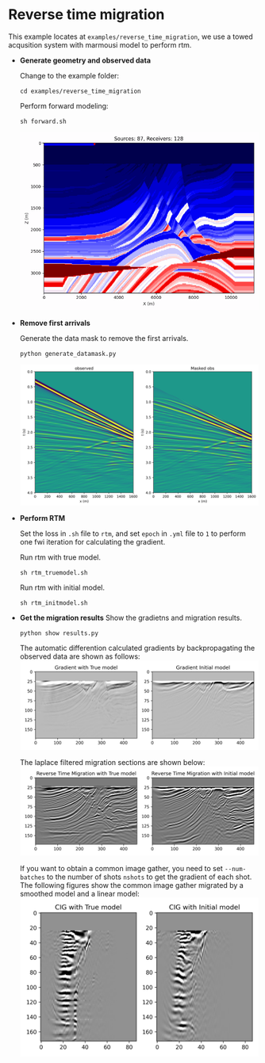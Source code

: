 # Reverse time migration

This example locates at `examples/reverse_time_migration`, we use a towed acqusition system with marmousi model to perform rtm.

- **Generate geometry and observed data**

    Change to the example folder:
    ```shell
    cd examples/reverse_time_migration
    ```

    Perform forward modeling:
    ```shell
    sh forward.sh
    ```
    ![geometry](figures/reverse_time_migration/geometry.gif "Model")

- **Remove first arrivals**

    Generate the data mask to remove the first arrivals.

    ```shell
    python generate_datamask.py
    ```
    ![ShotGather](figures/reverse_time_migration/shotgather.png "Model")

- **Perform RTM**

    Set the loss in `.sh` file to `rtm`, and set `epoch` in `.yml` file to `1` to perform one fwi iteration for calculating the gradient.

    Run rtm with true model.
    ```shell
    sh rtm_truemodel.sh
    ```

    Run rtm with initial model.
    ```shell
    sh rtm_initmodel.sh
    ```

- **Get the migration results**
    Show the gradietns and migration results.

    ```shell
    python show results.py
    ```
    The automatic differention calculated gradients by backpropagating the observed data are shown as follows:
    ![Gradient](figures/reverse_time_migration/Gradients.png "Gradient")

    The laplace filtered migration sections are shown below:
    ![RTM](figures/reverse_time_migration/RTM.png "RTM")

    If you want to obtain a common image gather, you need to set `--num-batches` to the number of shots `nshots` to get the gradient of each shot. The following figures show the common image gather migrated by a smoothed model and a linear model:
    ![CIG](figures/reverse_time_migration/CIG.png "CIG")